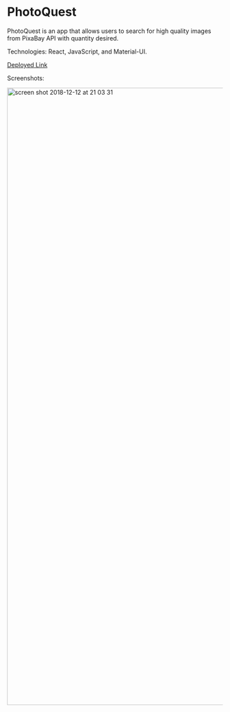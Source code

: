 # PhotoQuest
PhotoQuest is an app that allows users to search for high quality images from PixaBay API with quantity desired. 

Technologies: React, JavaScript, and Material-UI.

[Deployed Link](http://photo-quest.surge.sh)

Screenshots: 

<img width="1440" alt="screen shot 2018-12-12 at 21 03 31" src="https://user-images.githubusercontent.com/36240410/49958490-42a7af00-fec8-11e8-84d0-70fe2be14f1b.png">
